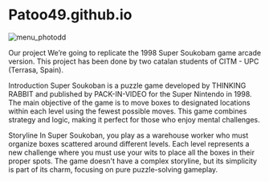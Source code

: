 # Patoo49.github.io


![menu_photodd](https://github.com/Patoo49/Patoo49.github.io/assets/162798739/2bd2ed54-91f2-4c3f-a604-9a79d4605b9f)


Our project
We’re going to replicate the 1998 Super Soukobam game arcade version. This project has been done by two catalan students of CITM - UPC (Terrasa, Spain).

Introduction
Super Soukoban is a puzzle game developed by THINKING RABBIT and published by PACK-IN-VIDEO for the Super Nintendo in 1998. The main objective of the game is to move boxes to designated locations within each level using the fewest possible moves. This game combines strategy and logic, making it perfect for those who enjoy mental challenges.

Storyline
In Super Soukoban, you play as a warehouse worker who must organize boxes scattered around different levels. Each level represents a new challenge where you must use your wits to place all the boxes in their proper spots. The game doesn't have a complex storyline, but its simplicity is part of its charm, focusing on pure puzzle-solving gameplay.
